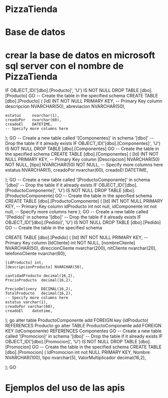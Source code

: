 # PizzaTienda
# Base de datos
# crear la base de datos en microsoft sql server con el nombre de PizzaTienda
IF OBJECT_ID('[dbo].[Producto]', 'U') IS NOT NULL
DROP TABLE [dbo].[Producto]
GO
-- Create the table in the specified schema
CREATE TABLE [dbo].[Producto]
(
    [Id] INT NOT NULL PRIMARY KEY, -- Primary Key column
    descripcion NVARCHAR(50),
    abreviacion NVARCHAR(50),
    
    estatus     nvarchar(1),
    creadoPor   nvarchar(60),
    creadoEl    DATETIME,
    -- Specify more columns here

);
GO
-- Create a new table called '[Componentes]' in schema '[dbo]'
-- Drop the table if it already exists
IF OBJECT_ID('[dbo].[Componentes]', 'U') IS NOT NULL
DROP TABLE [dbo].[Componentes]
GO
-- Create the table in the specified schema
CREATE TABLE [dbo].[Componentes]
(
    [Id] INT NOT NULL PRIMARY KEY, -- Primary Key column
    [Descripcion] NVARCHAR(50) NOT NULL,
    [tipo] NVARCHAR(50) NOT NULL,
    -- Specify more columns here
    estatus     NVARCHAR(1),
    creadoPor   nvarchar(60),
    creadoEl    DATETIME,
    
);
GO
-- Create a new table called '[ProductoComponente]' in schema '[dbo]'
-- Drop the table if it already exists
IF OBJECT_ID('[dbo].[ProductoComponente]', 'U') IS NOT NULL
DROP TABLE [dbo].[ProductoComponente]
GO
-- Create the table in the specified schema
CREATE TABLE [dbo].[ProductoComponente]
(
    [Id] INT NOT NULL PRIMARY KEY, -- Primary Key column
    idProducto int not null,
    idComponente int not null,
    -- Specify more columns here
);
GO
-- Create a new table called '[Pedido]' in schema '[dbo]'
-- Drop the table if it already exists
IF OBJECT_ID('[dbo].[Pedido]', 'U') IS NOT NULL
DROP TABLE [dbo].[Pedido]
GO
-- Create the table in the specified schema

CREATE TABLE [dbo].[Pedido]
(
    [Id] INT NOT NULL PRIMARY KEY, -- Primary Key column
    [IdCliente] int NOT NULL,
    [nombreCliente] NVARCHAR(50),
    direccionCliente nvarchar(200),
    nitCliente  nvarchar(20),
    telefonoCliente nvarchar(60),

    [idProducto] int,
    [descripcionProducto] NVARCHAR(50),
    
    cantidadProducto decimal(16,2),
    PrecioProducto  decimal(16,2),
    
    PrecioDelivery  DECIMAL(16,2),
    TotalProducto   decimal(16,2),
    -- Specify more columns here
    estatus varchar(1),
    creadoPor varchar(60),
    creadoEl    datetime,
);
go
alter table ProductoComponente add FOREIGN key (idProducto) REFERENCES Producto
go
alter TABLE ProductoComponente add FOREIGN KEY (idComponente) REFERENCES Componentes
GO
-- Create a new table called '[Promocion]' in schema '[dbo]'
-- Drop the table if it already exists
IF OBJECT_ID('[dbo].[Promocion]', 'U') IS NOT NULL
DROP TABLE [dbo].[Promocion]
GO
-- Create the table in the specified schema
CREATE TABLE [dbo].[Promocion]
(
    IdPromocion int not NULL PRIMARY KEY,
    Nombre NVARCHAR(100),
    tipo nvarchar(5),
    ValorMultiplicador decimal(16,2),

);
GO


# Ejemplos del uso de las apis
